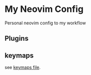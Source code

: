 # My Neovim Config

Personal neovim config to my workflow

## Plugins

## keymaps
see [keymaps file](https://github.com/julihermes/Neovim-Config/blob/main/lua/keymaps.lua).
